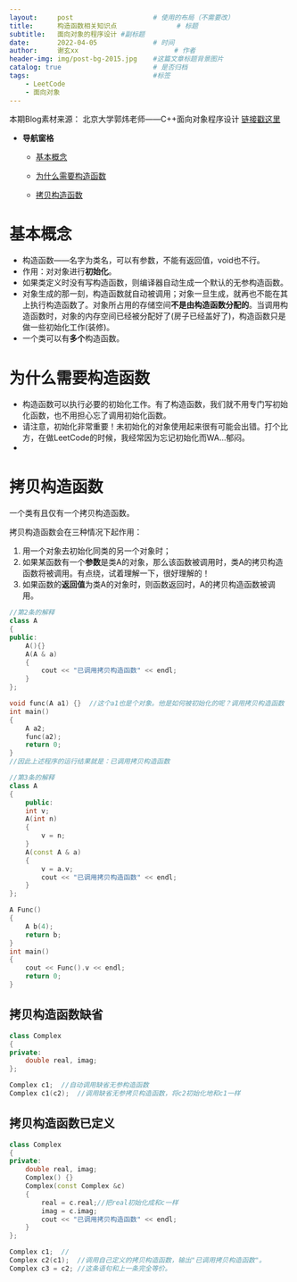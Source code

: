 ```yaml
---
layout:     post   				    # 使用的布局（不需要改）
title:      构造函数相关知识点				# 标题 
subtitle:   面向对象的程序设计 #副标题
date:       2022-04-05 				# 时间
author:     谢玄xx 						# 作者
header-img: img/post-bg-2015.jpg 	#这篇文章标题背景图片
catalog: true 						# 是否归档
tags:								#标签
    - LeetCode
    - 面向对象
---
```


本期Blog素材来源： 北京大学郭炜老师——C++面向对象程序设计 [链接戳这里](https://www.bilibili.com/video/BV1ob411q7vb?p=7)

* **导航窗格**

    * [基本概念](#基本概念)
    
    * [为什么需要构造函数](#为什么需要构造函数)
    
    * [拷贝构造函数](#拷贝构造函数)

# 基本概念

* 构造函数——名字为类名，可以有参数，不能有返回值，void也不行。
* 作用：对对象进行**初始化**。
* 如果类定义时没有写构造函数，则编译器自动生成一个默认的无参构造函数。
* 对象生成的那一刻，构造函数就自动被调用；对象一旦生成，就再也不能在其上执行构造函数了。对象所占用的存储空间**不是由构造函数分配的**。当调用构造函数时，对象的内存空间已经被分配好了(房子已经盖好了)，构造函数只是做一些初始化工作(装修)。
* 一个类可以有**多个**构造函数。

# 为什么需要构造函数

* 构造函数可以执行必要的初始化工作。有了构造函数，我们就不用专门写初始化函数，也不用担心忘了调用初始化函数。
* 请注意，初始化非常重要！未初始化的对象使用起来很有可能会出错。打个比方，在做LeetCode的时候，我经常因为忘记初始化而WA...郁闷。
* 

# 拷贝构造函数

一个类有且仅有一个拷贝构造函数。

拷贝构造函数会在三种情况下起作用：
1. 用一个对象去初始化同类的另一个对象时；
2. 如果某函数有一个**参数**是类A的对象，那么该函数被调用时，类A的拷贝构造函数将被调用。有点绕，试着理解一下，很好理解的！
3. 如果函数的**返回值**为类A的对象时，则函数返回时，A的拷贝构造函数被调用。

```CPP
//第2条的解释
class A
{
public:
    A(){}
    A(A & a)
    {
        cout << "已调用拷贝构造函数" << endl;
    }
};

void func(A a1) {}  //这个a1也是个对象。他是如何被初始化的呢？调用拷贝构造函数
int main()
{
    A a2;
    func(a2);
    return 0;
}
//因此上述程序的运行结果就是：已调用拷贝构造函数
```

```CPP
//第3条的解释
class A
{
    public:
    int v;
    A(int n)
    {
        v = n;
    }
    A(const A & a)
    {
        v = a.v;
        cout << "已调用拷贝构造函数" << endl;
    }
};

A Func()
{
    A b(4);
    return b;
}
int main()
{
    cout << Func().v << endl;
    return 0;
}
```


## 拷贝构造函数缺省

```CPP
class Complex
{
private:
    double real, imag;    
};

Complex c1;  //自动调用缺省无参构造函数
Complex c1(c2);  //调用缺省无参拷贝构造函数，将c2初始化地和c1一样
```



## 拷贝构造函数已定义
```CPP
class Complex
{
private:
    double real, imag;    
    Complex() {}
    Complex(const Complex &c) 
    {
        real = c.real;//把real初始化成和c一样
        imag = c.imag;
        cout << "已调用拷贝构造函数" << endl;
    }
};

Complex c1;  //
Complex c2(c1);  //调用自己定义的拷贝构造函数，输出"已调用拷贝构造函数"。
Complex c3 = c2; //这条语句和上一条完全等价。
```
